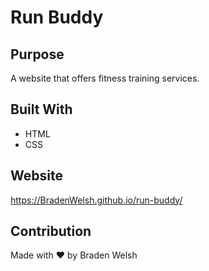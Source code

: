 # Run Buddy

## Purpose
A website that offers fitness training services.

## Built With
* HTML
* CSS

## Website
https://BradenWelsh.github.io/run-buddy/

## Contribution
Made with ❤️ by Braden Welsh